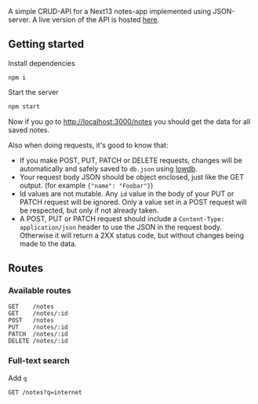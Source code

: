 A simple CRUD-API for a Next13 notes-app implemented using JSON-server. A live version of the API is hosted [here](https://next13-notes-app-api-production.up.railway.app/).

## Getting started

Install dependencies 

```
npm i
```

Start the server

```bash
npm start
```

Now if you go to [http://localhost:3000/notes](http://localhost:3000/notes) you should get the data for all saved notes.

Also when doing requests, it's good to know that:

- If you make POST, PUT, PATCH or DELETE requests, changes will be automatically and safely saved to `db.json` using [lowdb](https://github.com/typicode/lowdb).
- Your request body JSON should be object enclosed, just like the GET output. (for example `{"name": "Foobar"}`)
- Id values are not mutable. Any `id` value in the body of your PUT or PATCH request will be ignored. Only a value set in a POST request will be respected, but only if not already taken.
- A POST, PUT or PATCH request should include a `Content-Type: application/json` header to use the JSON in the request body. Otherwise it will return a 2XX status code, but without changes being made to the data. 

## Routes

### Available routes

```
GET    /notes
GET    /notes/:id
POST   /notes
PUT    /notes/:id
PATCH  /notes/:id
DELETE /notes/:id
```

### Full-text search

Add `q`

```
GET /notes?q=internet
```
